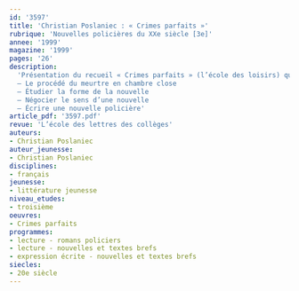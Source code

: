 ```yaml
---
id: '3597'
title: 'Christian Poslaniec : « Crimes parfaits »'
rubrique: 'Nouvelles policières du XXe siècle [3e]'
annee: '1999'
magazine: '1999'
pages: '26'
description: 
  'Présentation du recueil « Crimes parfaits » (l’école des loisirs) qui rassemble huit nouvelles policières dans lesquelles est utilisé le procédé du « meurtre en chambre close »…
  – Le procédé du meurtre en chambre close
  – Étudier la forme de la nouvelle
  – Négocier le sens d’une nouvelle
  – Écrire une nouvelle policière'
article_pdf: '3597.pdf'
revue: 'L’école des lettres des collèges'
auteurs:
- Christian Poslaniec
auteur_jeunesse:
- Christian Poslaniec
disciplines:
- français
jeunesse:
- littérature jeunesse
niveau_etudes:
- troisième
oeuvres:
- Crimes parfaits
programmes:
- lecture - romans policiers
- lecture - nouvelles et textes brefs
- expression écrite - nouvelles et textes brefs
siecles:
- 20e siècle
---
```

